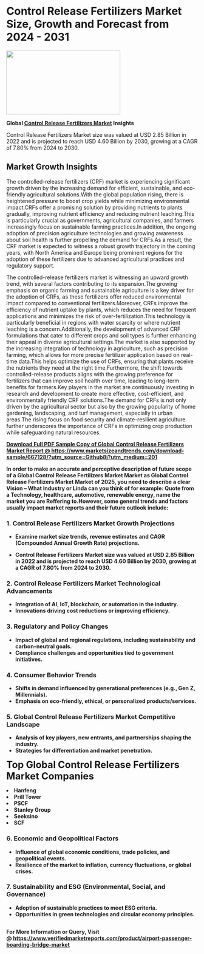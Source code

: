 <H1>Control Release Fertilizers Market Size, Growth and Forecast from 2024 - 2031</H1><img class="aligncenter size-medium wp-image-584254" src="https://thirdeyenews.in/wp-content/uploads/2024/09/Global-Market-Research-300x168.jpeg" alt="" width="300" height="168" /><p><strong>Global&nbsp;<a href="https://www.marketsizeandtrends.com/download-sample/667128/?utm_source=Github8j?utm_medium=201">Control Release Fertilizers Market</a> Insights</strong></p><p>Control Release Fertilizers Market size was valued at USD 2.85 Billion in 2022 and is projected to reach USD 4.60 Billion by 2030, growing at a CAGR of 7.80% from 2024 to 2030.</p><p><h2>Market Growth Insights</h2> <p>The controlled-release fertilizers (CRF) market is experiencing significant growth driven by the increasing demand for efficient, sustainable, and eco-friendly agricultural solutions.With the global population rising, there is heightened pressure to boost crop yields while minimizing environmental impact.CRFs offer a promising solution by providing nutrients to plants gradually, improving nutrient efficiency and reducing nutrient leaching.This is particularly crucial as governments, agricultural companies, and farmers increasingly focus on sustainable farming practices.In addition, the ongoing adoption of precision agriculture technologies and growing awareness about soil health is further propelling the demand for CRFs.As a result, the CRF market is expected to witness a robust growth trajectory in the coming years, with North America and Europe being prominent regions for the adoption of these fertilizers due to advanced agricultural practices and regulatory support.</p> <p><strong><a href="#"></a></strong></p> <p>The controlled-release fertilizers market is witnessing an upward growth trend, with several factors contributing to its expansion.The growing emphasis on organic farming and sustainable agriculture is a key driver for the adoption of CRFs, as these fertilizers offer reduced environmental impact compared to conventional fertilizers.Moreover, CRFs improve the efficiency of nutrient uptake by plants, which reduces the need for frequent applications and minimizes the risk of over-fertilization.This technology is particularly beneficial in regions with water scarcity or where nutrient leaching is a concern.Additionally, the development of advanced CRF formulations that cater to different crops and soil types is further enhancing their appeal in diverse agricultural settings.The market is also supported by the increasing integration of technology in agriculture, such as precision farming, which allows for more precise fertilizer application based on real-time data.This helps optimize the use of CRFs, ensuring that plants receive the nutrients they need at the right time.Furthermore, the shift towards controlled-release products aligns with the growing preference for fertilizers that can improve soil health over time, leading to long-term benefits for farmers.Key players in the market are continuously investing in research and development to create more effective, cost-efficient, and environmentally friendly CRF solutions.The demand for CRFs is not only driven by the agricultural sector but also by the growing popularity of home gardening, landscaping, and turf management, especially in urban areas.The rising focus on food security and climate-resilient agriculture further underscores the importance of CRFs in optimizing crop production while safeguarding natural resources.<p><strong><a href="#"></p><p><span class=""><strong>Download Full PDF Sample Copy of Global Control Release Fertilizers Market Report</strong> @ <a href="https://www.marketsizeandtrends.com/download-sample/667128/?utm_source=Github8j?utm_medium=201" target="_blank">https://www.marketsizeandtrends.com/download-sample/667128/?utm_source=Github8j?utm_medium=201</a></span></p><p>In order to make an accurate and perceptive description of future scope of a Global&nbsp;Control Release Fertilizers Market Market as Global&nbsp;Control Release Fertilizers Market Market of 2025, you need to describe a clear Vision &ndash; What Industry or Linda can you think of for example: Quote from a Technology, healthcare, automotive, renewable energy, name the market you are Reffering to.However, some general trends and factors usually impact market reports and their future outlook include:</p><h3>1.&nbsp;<strong>Control Release Fertilizers Market Growth Projections</strong></h3><ul><li>Examine market size trends, revenue estimates and CAGR (Compounded Annual Growth Rate) projections.</li><li><p>Control Release Fertilizers Market size was valued at USD 2.85 Billion in 2022 and is projected to reach USD 4.60 Billion by 2030, growing at a CAGR of 7.80% from 2024 to 2030.</p></li></ul><h3>2.&nbsp;<strong>Control Release Fertilizers Market Technological Advancements</strong></h3><ul><li>Integration of AI, IoT, blockchain, or automation in the industry.</li><li>Innovations driving cost reductions or improving efficiency.</li></ul><h3>3.&nbsp;<strong>Regulatory and Policy Changes</strong></h3><ul><li>Impact of global and regional regulations, including sustainability and carbon-neutral goals.</li><li>Compliance challenges and opportunities tied to government initiatives.</li></ul><h3>4.&nbsp;<strong>Consumer Behavior Trends</strong></h3><ul><li>Shifts in demand influenced by generational preferences (e.g., Gen Z, Millennials).</li><li>Emphasis on eco-friendly, ethical, or personalized products/services.</li></ul><h3>5.&nbsp;<strong>Global Control Release Fertilizers Market Competitive Landscape</strong></h3><ul><li>Analysis of key players, new entrants, and partnerships shaping the industry.</li><li>Strategies for differentiation and market penetration.</li></ul><p data-pm-slice="1 1 []"><span style="color: inherit; font-family: inherit; font-size: 25px;">Top Global Control Release Fertilizers Market Companies</span></p><div class="" data-test-id=""><p><li>Hanfeng</li><li> Prill Tower</li><li> PSCF</li><li> Stanley Group</li><li> Seeksino</li><li> SCF</li></p></div><h3>6.&nbsp;<strong>Economic and Geopolitical Factors</strong></h3><ul><li>Influence of global economic conditions, trade policies, and geopolitical events.</li><li>Resilience of the market to inflation, currency fluctuations, or global crises.</li></ul><h3>7.&nbsp;<strong>Sustainability and ESG (Environmental, Social, and Governance)</strong></h3><ul><li>Adoption of sustainable practices to meet ESG criteria.</li><li>Opportunities in green technologies and circular economy principles.</li></ul><h2><strong style="font-size: 14px;">For More Information or Query, Visit @&nbsp;</strong><a style="background-color: #ffffff; font-size: 14px;" href="https://www.marketsizeandtrends.com/report/control-release-fertilizers-market/" target="_blank">https://www.verifiedmarketreports.com/product/airport-passenger-boarding-bridge-market</a></h2>